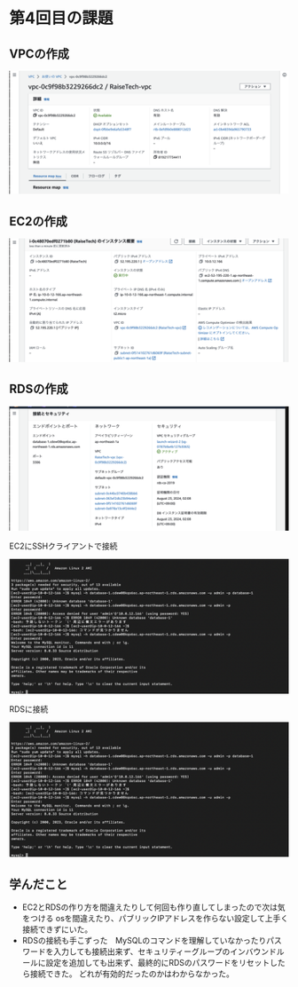 # 第4回目の課題

## VPCの作成

![VPCの作成](image/lecture04/VPC作成.png)

## EC2の作成

![EC2の作成](image/lecture04/EC2作成.png)

## RDSの作成

![RDSの作成](image/lecture04/RDS作成.png)

EC2にSSHクライアントで接続

![EC2に接続](image/lecture04/RDSに接続.png)

RDSに接続

![RDSに接続](image/lecture04/RDSに接続.png)

## 学んだこと

* EC2とRDSの作り方を間違えたりして何回も作り直してしまったので次は気をつける
osを間違えたり、パブリックIPアドレスを作らない設定して上手く接続できずにいた。
* RDSの接続も手こずった　MySQLのコマンドを理解していなかったりパスワードを入力しても接続出来ず、セキュリティーグループのインバウンドルールに設定を追加しても出来ず、最終的にRDSのパスワードをリセットしたら接続できた。
どれが有効的だったのかはわからなかった。